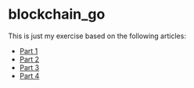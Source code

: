 # blockchain_go

This is just my exercise based on the following articles:

* [Part 1](https://jeiwan.cc/posts/building-blockchain-in-go-part-1/)
* [Part 2](https://jeiwan.cc/posts/building-blockchain-in-go-part-2/)
* [Part 3](https://jeiwan.cc/posts/building-blockchain-in-go-part-3/)
* [Part 4](https://jeiwan.cc/posts/building-blockchain-in-go-part-4/)
